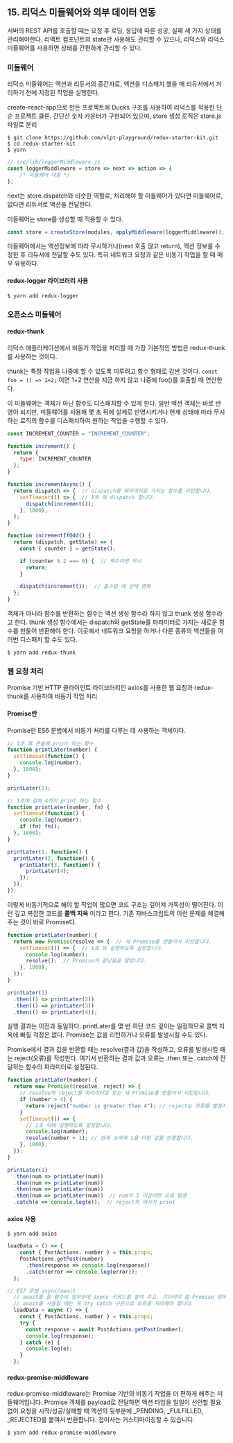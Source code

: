 ## 15. 리덕스 미들웨어와 외부 데이터 연동


서버의 REST API를 호출할 때는 요청 후 로딩, 응답에 따른 성공, 실패 세 가지 상태를 관리해야한다. 리액트 컴포넌트의 state만 사용해도 관리할 수 있으나, 리덕스와 리덕스 미들웨어를 사용하면 상태를 간편하게 관리할 수 있다.


### 미들웨어

리덕스 미들웨어는 액션과 리듀서의 중간자로, 액션을 디스패치 했을 때 리듀서에서 처리하기 전에 지정된 작업을 실행한다.

create-react-app으로 만든 프로젝트에 Ducks 구조를 사용하여 리덕스를 적용한 단순 프로젝트 클론. 간단산 숫자 카운터가 구현되어 있으며, store 생성 로직은 store.js 파일로 분리

```shell
$ git clone https://github.com/vlpt-playground/redux-starter-kit.git
$ cd redux-starter-kit
$ yarn
```

```js
// src/lib/loggerMiddleware.js
const loggerMiddleware = store => next => action => {
    /* 미들웨어 내용 */
};
```

next는 store.dispatch와 비슷한 역할로, 처리해야 할 미들웨어가 있다면 미들웨어로, 없다면 리듀서로 액션을 전달한다.

미들웨어는 store를 생성할 때 적용할 수 있다.

```js
const store = createStore(modules, applyMiddleware(loggerMiddleware));
```

미들웨어에서는 액션정보에 따라 무시하거나(next 호출 않고 return), 액션 정보를 수정한 후 리듀서에 전달할 수도 있다. 특히 네트워크 요청과 같은 비동기 작업을 할 때 매우 유용하다.


#### redux-logger 라이브러리 사용

```shell
$ yarn add redux-logger
```


### 오픈소스 미들웨어

#### redux-thunk

리덕스 애플리케이션에서 비동기 작업을 처리할 때 가장 기본적인 방법은 redux-thunk를 사용하는 것이다.

thunk는 특정 작업을 나중에 할 수 있도록 미루려고 함수 형태로 감싼 것이다. `const foo = () => 1+2;` 이면 1+2 연산을 지금 하지 않고 나중에 foo()를 호출할 때 연산한다.

이 미들웨어는 객체가 아닌 함수도 디스패치할 수 있게 한다. 일반 액션 객체는 바로 반영이 되지만, 미들웨어를 사용해 몇 초 뒤에 실제로 반영시키거나 현재 상태에 따라 무시하는 로직의 함수를 디스패치하여 원하는 작업을 수행할 수 있다.

```js
const INCREMENT_COUNTER = "INCREMENT_COUNTER";

function increment() {
  return {
    type: INCREMENT_COUNTER
  };
}

function incrementAsync() {
  return dispatch => {  // dispatch를 파라미터로 가지는 함수를 리턴합니다.
    setTimeout(() => {  // 1초 뒤 dispatch 합니다.
      dispatch(increment());
    }, 1000);
  };
}
```

```js
function incrementIfOdd() {
  return (dispatch, getState) => {
    const { counter } = getState();

    if (counter % 2 === 0) {  // 짝수이면 무시
      return;
    }

    dispatch(increment());  // 홀수일 때 상태 변화
  };
}
```

객체가 아니라 함수를 반환하는 함수는 액션 생성 함수라 하지 않고 thunk 생성 함수라고 한다. thunk 생성 함수에서는 dispatch와 getState를 파라미터로 가지는 새로운 함수를 만들어 반환해야 한다. 이곳에서 네트워크 요청을 하거나 다른 종류의 액션들을 여러번 디스패치 할 수도 있다.

```shell
$ yarn add redux-thunk
```


### 웹 요청 처리

Promise 기반 HTTP 클라이언트 라이브러리인 axios를 사용한 웹 요청과 redux-thunk를 사용하여 비동기 작업 처리

#### Promise란

Promise란 ES6 문법에서 비동기 처리를 다루는 데 사용하는 객체이다.

```js
// 1초 후 콘솔에 print 하는 함수
function printLater(number) {
  setTimeout(function() {
    console.log(number);
  }, 1000);
}

printLater(1);
```

```js
// 1초에 걸쳐 4까지 print 하는 함수
function printLater(number, fn) {
  setTimeout(function() {
    console.log(number);
    if (fn) fn();
  }, 1000);
}

printLater(1, function() {
  printLater(2, function() {
    printLater(3, function() {
      printLater(4);
    });
  });
});
```

이렇게 비동기적으로 해야 할 작업이 많으면 코드 구조는 깊어져 가독성이 떨어진다. 이런 깊고 복잡한 코드를 __콜백 지옥__ 이라고 한다. 기존 자바스크립트의 이런 문제를 해결해주는 것이 바로 Promise다.

```js
function printLater(number) {
  return new Promise(resolve => {  // 새 Promise를 만들어서 리턴합니다.
    setTimeout(() => {  // 1초 뒤 실행하도록 설정합니다.
      console.log(number);
      resolve();  // Promise가 끝났음을 알립니다.
    }, 1000);
  });
}

printLater(1)
  .then(() => printLater(2))
  .then(() => printLater(3))
  .then(() => printLater(4));
```

실행 결과는 이전과 동일하다. printLater를 몇 번 하던 코드 깊이는 일정하므로 콜백 지옥에 빠질 걱정은 없다. Promise는 값을 리턴하거나 오류를 발생시킬 수도 있다.

Promise에서 결과 값을 반환할 때는 resolve(결과 값)을 작성하고, 오류를 발생시킬 때는 reject(오류)를 작성한다. 여기서 반환하는 결과 값과 오류는 .then 또는 .catch에 전달하는 함수의 파라미터로 설정된다.

```js
function printLater(number) {
  return new Promise((resolve, reject) => {
    // resolve와 reject를 파라미터로 받는 새 Promise를 만들어서 리턴합니다.
    if (number > 4) {
      return reject("number is greater than 4"); // reject는 오류를 발생시킵니다.
    }
    setTimeout(() => {
      // 1초 뒤에 실행하도록 설정합니다.
      console.log(number);
      resolve(number + 1); // 현재 숫자에 1을 더한 값을 반환합니다.
    }, 1000);
  });
}

printLater(1)
  .then(num => printLater(num))
  .then(num => printLater(num))
  .then(num => printLater(num))
  .then(num => printLater(num))  // num이 5 이상이면 오류 발생
  .catch(e => console.log(e));	// reject의 메시지 print
```


#### axios 사용

```shell
$ yarn add axios
```

```js
loadData = () => {
    const { PostActions, number } = this.props;
    PostActions.getPost(number)
      .then(response => console.log(response))
      .catch(error => console.log(error));
  };
```

```js
// ES7 문법 async/await
  // await를 쓸 함수의 앞부분에 async 키워드를 붙여 주고, 기다려야 할 Promise 앞에 await 키워드를 붙여주면 됩니다.
  // await를 사용할 때는 꼭 try catch 구문으로 오류를 처리해야 합니다.
  loadData = async () => {
    const { PostActions, number } = this.props;
    try {
      const response = await PostActions.getPost(number);
      console.log(response);
    } catch (e) {
      console.log(e);
    }
  };
```


#### redux-promise-middleware

redux-promise-middleware는 Promise 기반의 비동기 작업을 더 편하게 해주는 미들웨어입니다. Promise 객체를 payload로 전달하면 액션 타입을 일일이 선언할 필요 없이 요청을 시작/성공/실패할 때 액션의 뒷부분에 _PENDING, _FULFILLED, _REJECTED를 붙여서 반환합니다. 접미사는 커스터마이징할 수 있습니다.

```shell
$ yarn add redux-promise-middleware
```
